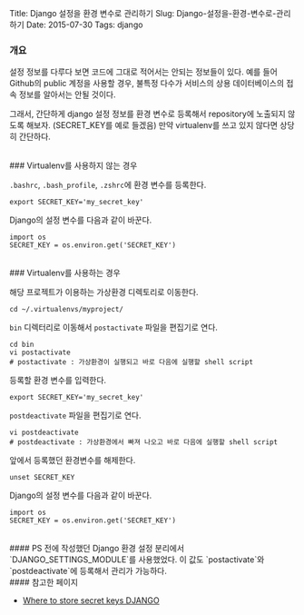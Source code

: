 Title: Django 설정을 환경 변수로 관리하기
Slug: Django-설정을-환경-변수로-관리하기
Date: 2015-07-30
Tags: django

### 개요

설정 정보를 다루다 보면 코드에 그대로 적어서는 안되는 정보들이 있다. 예를 들어 Github의 public 계정을 사용할 경우, 불특정 다수가 서비스의 상용 데이터베이스의 접속 정보를 알아서는 안될 것이다.

그래서, 간단하게 django 설정 정보를 환경 변수로 등록해서 repository에 노출되지 않도록 해보자. (SECRET_KEY를 예로 들겠음) 만약 virtualenv를 쓰고 있지 않다면 상당히 간단하다.

<br>
### Virtualenv를 사용하지 않는 경우

`.bashrc`, `.bash_profile`, `.zshrc`에 환경 변수를 등록한다.

	export SECRET_KEY='my_secret_key'

Django의 설정 변수를 다음과 같이 바꾼다.

    import os
    SECRET_KEY = os.environ.get('SECRET_KEY')

<br>
### Virtualenv를 사용하는 경우

해당 프로젝트가 이용하는 가상환경 디렉토리로 이동한다.

    cd ~/.virtualenvs/myproject/

`bin` 디렉터리로 이동해서 `postactivate` 파일을 편집기로 연다.

    cd bin
    vi postactivate
    # postactivate : 가상환경이 실행되고 바로 다음에 실행할 shell script

등록할 환경 변수를 입력한다.

    export SECRET_KEY='my_secret_key'

`postdeactivate` 파일을 편집기로 연다.

    vi postdeactivate
    # postdeactivate : 가상환경에서 빠져 나오고 바로 다음에 실행할 shell script

앞에서 등록했던 환경변수를 해제한다.

    unset SECRET_KEY

Django의 설정 변수를 다음과 같이 바꾼다.

    import os
    SECRET_KEY = os.environ.get('SECRET_KEY')

<br>
#### PS
전에 작성했던 Django 환경 설정 분리에서 `DJANGO_SETTINGS_MODULE`를 사용했었다. 이 값도 `postactivate`와 `postdeactivate`에 등록해서 관리가 가능하다.

<br>
#### 참고한 페이지

- [Where to store secret keys DJANGO](http://stackoverflow.com/questions/15209978/where-to-store-secret-keys-django)
